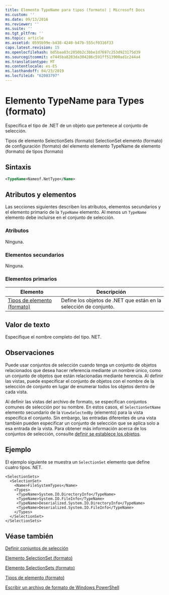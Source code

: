 ```yaml
---
title: Elemento TypeName para tipos (formato) | Microsoft Docs
ms.custom: ''
ms.date: 09/13/2016
ms.reviewer: ''
ms.suite: ''
ms.tgt_pltfrm: ''
ms.topic: article
ms.assetid: 0595b99e-b438-4240-b47b-555cf0316f33
caps.latest.revision: 15
ms.openlocfilehash: bd5baa03c2050b2c3bbe1d7697c253d923175d39
ms.sourcegitcommit: e7445ba8203da304286c591ff513900ad1c244a4
ms.translationtype: MT
ms.contentlocale: es-ES
ms.lasthandoff: 04/23/2019
ms.locfileid: "62083797"
---
```

# <a name="typename-element-for-types-format"></a>Elemento TypeName para Types (formato)

Especifica el tipo de .NET de un objeto que pertenece al conjunto de selección.

Tipos de elemento SelectionSets (formato) SelectionSet elemento (formato) de configuración (formato) del elemento elemento TypeName de elemento (formato) de tipos (formato)

## <a name="syntax"></a>Sintaxis

```xml
<TypeName>Nameof.NetType</Name>
```

## <a name="attributes-and-elements"></a>Atributos y elementos

Las secciones siguientes describen los atributos, elementos secundarios y el elemento primario de la `TypeName` elemento. Al menos un `TypeName` elemento debe incluirse en el conjunto de selección.

### <a name="attributes"></a>Atributos

Ninguna.

### <a name="child-elements"></a>Elementos secundarios

Ninguna.

### <a name="parent-elements"></a>Elementos primarios

|Elemento|Descripción|
|-------------|-----------------|
|[Tipos de elemento (formato)](./types-element-for-selectionset-format.md)|Define los objetos de .NET que están en la selección de conjunto.|

## <a name="text-value"></a>Valor de texto

Especifique el nombre completo del tipo. NET.

## <a name="remarks"></a>Observaciones

Puede usar conjuntos de selección cuando tenga un conjunto de objetos relacionados que desea hacer referencia mediante un nombre único, como un conjunto de objetos que están relacionadas mediante herencia. Al definir las vistas, puede especificar el conjunto de objetos con el nombre de la selección de conjunto en lugar de enumerar todos los objetos dentro de cada vista.

Al definir las vistas del archivo de formato, se especifican conjuntos comunes de selección por su nombre. En estos casos, el `SelectionSetName` elemento secundario de la `ViewSelectedBy` (elemento) para la vista especifica el conjunto. Sin embargo, las entradas diferentes de una vista también pueden especificar un conjunto de selección que se aplica solo a esa entrada de la vista. Para obtener más información acerca de los conjuntos de selección, consulte [definir se establece los objetos](./defining-selection-sets.md).

## <a name="example"></a>Ejemplo

El ejemplo siguiente se muestra un `SelectionSet` elemento que define cuatro tipos. NET.

```
<SelectionSets>
  <SelectionSet>
    <Name>FileSystemTypes</Name>
    <Types>
     <TypeName>System.IO.DirectoryInfo</TypeName>
     <TypeName>System.IO.FileInfo</TypeName>
     <TypeName>Deserialized.System.IO.DirectoryInfo</TypeName>
     <TypeName>Deserialized.System.IO.FileInfo</TypeName>
    </Types>
  </SelectionSet>
</SelectionSets>
```

## <a name="see-also"></a>Véase también

[Definir conjuntos de selección](./defining-selection-sets.md)

[Elemento SelectionSet (formato)](./selectionset-element-format.md)

[Elemento SelectionSets (formato)](./selectionsets-element-format.md)

[Tipos de elemento (formato)](./types-element-for-selectionset-format.md)

[Escribir un archivo de formato de Windows PowerShell](./writing-a-powershell-formatting-file.md)
